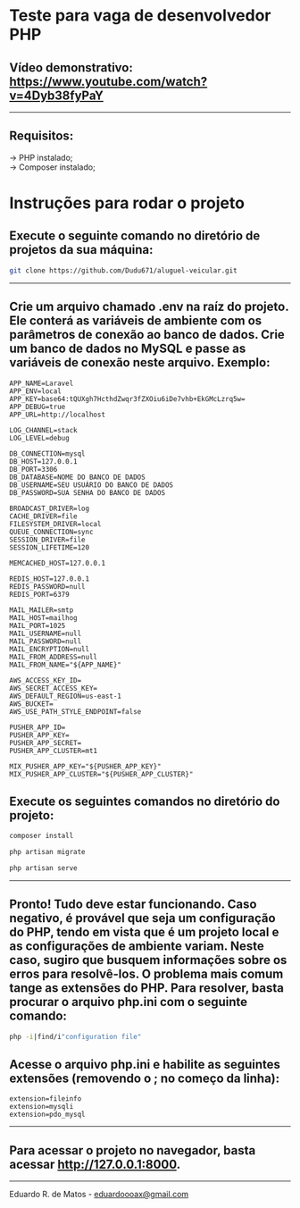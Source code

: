 # Teste para vaga de desenvolvedor PHP

## Vídeo demonstrativo: https://www.youtube.com/watch?v=4Dyb38fyPaY

<hr/>

## Requisitos:
-> PHP instalado;  
-> Composer instalado;

# Instruções para rodar o projeto

## Execute o seguinte comando no diretório de projetos da sua máquina:

```sh
git clone https://github.com/Dudu671/aluguel-veicular.git
```

<hr/>

## Crie um arquivo chamado .env na raíz do projeto. Ele conterá as variáveis de ambiente com os parâmetros de conexão ao banco de dados. Crie um banco de dados no MySQL e passe as variáveis de conexão neste arquivo. Exemplo:
```
APP_NAME=Laravel
APP_ENV=local
APP_KEY=base64:tQUXgh7HcthdZwqr3fZXOiu6iDe7vhb+EkGMcLzrq5w=
APP_DEBUG=true
APP_URL=http://localhost

LOG_CHANNEL=stack
LOG_LEVEL=debug

DB_CONNECTION=mysql
DB_HOST=127.0.0.1
DB_PORT=3306
DB_DATABASE=NOME DO BANCO DE DADOS
DB_USERNAME=SEU USUÁRIO DO BANCO DE DADOS
DB_PASSWORD=SUA SENHA DO BANCO DE DADOS

BROADCAST_DRIVER=log
CACHE_DRIVER=file
FILESYSTEM_DRIVER=local
QUEUE_CONNECTION=sync
SESSION_DRIVER=file
SESSION_LIFETIME=120

MEMCACHED_HOST=127.0.0.1

REDIS_HOST=127.0.0.1
REDIS_PASSWORD=null
REDIS_PORT=6379

MAIL_MAILER=smtp
MAIL_HOST=mailhog
MAIL_PORT=1025
MAIL_USERNAME=null
MAIL_PASSWORD=null
MAIL_ENCRYPTION=null
MAIL_FROM_ADDRESS=null
MAIL_FROM_NAME="${APP_NAME}"

AWS_ACCESS_KEY_ID=
AWS_SECRET_ACCESS_KEY=
AWS_DEFAULT_REGION=us-east-1
AWS_BUCKET=
AWS_USE_PATH_STYLE_ENDPOINT=false

PUSHER_APP_ID=
PUSHER_APP_KEY=
PUSHER_APP_SECRET=
PUSHER_APP_CLUSTER=mt1

MIX_PUSHER_APP_KEY="${PUSHER_APP_KEY}"
MIX_PUSHER_APP_CLUSTER="${PUSHER_APP_CLUSTER}"

```

## Execute os seguintes comandos no diretório do projeto:
```sh
composer install
```
```sh
php artisan migrate
```
```sh
php artisan serve
```

<hr/>

## Pronto! Tudo deve estar funcionando. Caso negativo, é provável que seja um configuração do PHP, tendo em vista que é um projeto local e as configurações de ambiente variam. Neste caso, sugiro que busquem informações sobre os erros para resolvê-los. O problema mais comum tange as extensões do PHP. Para resolver, basta procurar o arquivo php.ini com o seguinte comando:
```sh
php -i|find/i"configuration file"
```
## Acesse o arquivo php.ini e habilite as seguintes extensões (removendo o ; no começo da linha):
```
extension=fileinfo
extension=mysqli
extension=pdo_mysql
```

<hr/>

## Para acessar o projeto no navegador, basta acessar http://127.0.0.1:8000.

<hr/>

Eduardo R. de Matos - eduardoooax@gmail.com
